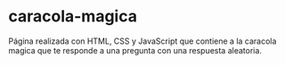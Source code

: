# caracola-magica
Página realizada con HTML, CSS y JavaScript que contiene a la caracola magica que te responde a una pregunta con una respuesta aleatoria.
